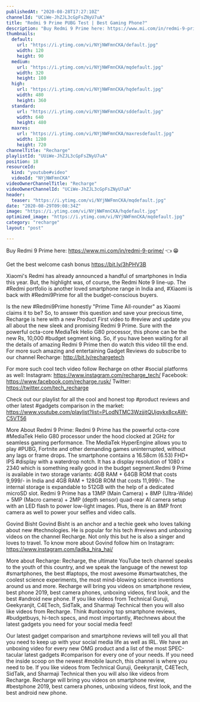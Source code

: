 ```yaml
---
publishedAt: "2020-08-28T17:27:10Z"
channelId: "UCiWe-JhZJL3cGpFsZNyU7uA"
title: "Redmi 9 Prime PUBG Test | Best Gaming Phone?"
description: "Buy Redmi 9 Prime here: https://www.mi.com/in/redmi-9-prime/ 👈  😁 \n\nGet the best welcome cash bonus https://bit.ly/3hPHV3B\n\nXiaomi's Redmi has already announced a handful of smartphones in India this year. But, the highlight was, of course, the Redmi Note 9 line-up. The #Redmi portfolio is another loved smartphone range in India and, #Xiaomi is back with #Redmi9Prime for all the budget-conscious buyers.\n\nIs the new #Redmi9Prime honestly \"Prime Time All-rounder\" as Xiaomi claims it to be? So, to answer this question and save your precious time, Recharge is here with a new Product First video to #review and update you all about the new sleek and promising Redmi 9 Prime. Sure with the powerful octa-core MediaTek Helio G80 processor, this phone can be the new Rs, 10,000 #budget segment king. So, if you have been waiting for all the details of amazing Redmi 9 Prime then do watch this video till the end. For more such amazing and entertaining Gadget Reviews do subscribe to our channel Recharge: http://bit.ly/rechargetech\n\nFor more such cool tech video follow Recharge on other #social platforms as well:\nInstagram: https://www.instagram.com/recharge_tech/\nFacebook: https://www.facebook.com/recharge.rusk/\nTwitter: https://twitter.com/tech_recharge\n\nCheck out our playlist for all the cool and honest top #product reviews and other latest #gadgets comparison in the market: https://www.youtube.com/playlist?list=PLodNTMC3WzjjitQUjqykx8cxAW-C5VT56\n\nMore About Redmi 9 Prime:\nRedmi 9 Prime has the powerful octa-core #MediaTek Helio G80 processor under the hood clocked at 2GHz for seamless gaming performance. The MediaTek HyperEngine allows you to play #PUBG, Fortnite and other demanding games uninterrupted, without any lags or frame drops. The smartphone contains a 16.58cm (6.53) FHD+ IPS #display with a waterdrop notch. It has a display resolution of 1080 x 2340 which is something really good in the budget segment.Redmi 9 Prime is available in two storage variants: 4GB RAM + 64GB ROM that costs 9,999/- in India and 4GB RAM + 128GB ROM that costs 11,999/-. The internal storage is expandable to 512GB with the help of a dedicated microSD slot. Redmi 9 Prime has a 13MP (Main Camera) + 8MP (Ultra-Wide) + 5MP (Macro camera) + 2MP (depth sensor) quad-rear AI camera setup with an LED flash to power low-light images. Plus, there is an 8MP front camera as well to power your selfies and video calls.\n\nGovind Bisht\nGovind Bisht is an anchor and a techie geek who loves talking about new #technologies. He is popular for his tech #reviews and unboxing videos on the channel Recharge. Not only this but he is also a singer and loves to travel. To know more about Govind follow him on Instagram: https://www.instagram.com/ladka_hira_hai/\n\nMore about Recharge: Recharge, the ultimate YouTube tech channel speaks to the youth of this country, and we speak the language of the newest top #smartphones, the best #laptops, the most awesome #smartwatches, the coolest science experiments, the most mind-blowing science inventions around us and more. Recharge will bring you videos on smartphone review, best phone 2019, best camera phones, unboxing videos, first look, and the best #android new phone. If you like videos from Technical Guruji, Geekyranjit, C4ETech, SidTalk, and Sharmaji Technical then you will also like videos from Recharge. Think #unboxing top smartphone reviews, #budgetbuys, hi-tech specs, and most importantly, #technews about the latest gadgets you need for your social media feed!\n\nOur latest gadget comparison and smartphone reviews will tell you all that you need to keep up with your social media life as well as IRL. We have an unboxing video for every new OMG product and a list of the most SPEC-tacular latest gadgets #comparison for every one of your needs. If you need the inside scoop on the newest #mobile launch, this channel is where you need to be. If you like videos from Technical Guruji, Geekyranjit, C4ETech, SidTalk, and Sharmaji Technical then you will also like videos from Recharge. Recharge will bring you videos on smartphone review, #bestphone 2019, best camera phones, unboxing videos, first look, and the best android new phone."
thumbnails:
  default:
    url: "https://i.ytimg.com/vi/NYjNWFmnCKA/default.jpg"
    width: 120
    height: 90
  medium:
    url: "https://i.ytimg.com/vi/NYjNWFmnCKA/mqdefault.jpg"
    width: 320
    height: 180
  high:
    url: "https://i.ytimg.com/vi/NYjNWFmnCKA/hqdefault.jpg"
    width: 480
    height: 360
  standard:
    url: "https://i.ytimg.com/vi/NYjNWFmnCKA/sddefault.jpg"
    width: 640
    height: 480
  maxres:
    url: "https://i.ytimg.com/vi/NYjNWFmnCKA/maxresdefault.jpg"
    width: 1280
    height: 720
channelTitle: "Recharge"
playlistId: "UUiWe-JhZJL3cGpFsZNyU7uA"
position: 18
resourceId:
  kind: "youtube#video"
  videoId: "NYjNWFmnCKA"
videoOwnerChannelTitle: "Recharge"
videoOwnerChannelId: "UCiWe-JhZJL3cGpFsZNyU7uA"
header:
  teaser: "https://i.ytimg.com/vi/NYjNWFmnCKA/mqdefault.jpg"
date: "2020-08-29T09:08:34Z"
image: "https://i.ytimg.com/vi/NYjNWFmnCKA/hqdefault.jpg"
optimized_image: "https://i.ytimg.com/vi/NYjNWFmnCKA/mqdefault.jpg"
category: "recharge"
layout: "post"

---
```

Buy Redmi 9 Prime here: https://www.mi.com/in/redmi-9-prime/ 👈  😁 

Get the best welcome cash bonus https://bit.ly/3hPHV3B

Xiaomi's Redmi has already announced a handful of smartphones in India this year. But, the highlight was, of course, the Redmi Note 9 line-up. The #Redmi portfolio is another loved smartphone range in India and, #Xiaomi is back with #Redmi9Prime for all the budget-conscious buyers.

Is the new #Redmi9Prime honestly "Prime Time All-rounder" as Xiaomi claims it to be? So, to answer this question and save your precious time, Recharge is here with a new Product First video to #review and update you all about the new sleek and promising Redmi 9 Prime. Sure with the powerful octa-core MediaTek Helio G80 processor, this phone can be the new Rs, 10,000 #budget segment king. So, if you have been waiting for all the details of amazing Redmi 9 Prime then do watch this video till the end. For more such amazing and entertaining Gadget Reviews do subscribe to our channel Recharge: http://bit.ly/rechargetech

For more such cool tech video follow Recharge on other #social platforms as well:
Instagram: https://www.instagram.com/recharge_tech/
Facebook: https://www.facebook.com/recharge.rusk/
Twitter: https://twitter.com/tech_recharge

Check out our playlist for all the cool and honest top #product reviews and other latest #gadgets comparison in the market: https://www.youtube.com/playlist?list=PLodNTMC3WzjjitQUjqykx8cxAW-C5VT56

More About Redmi 9 Prime:
Redmi 9 Prime has the powerful octa-core #MediaTek Helio G80 processor under the hood clocked at 2GHz for seamless gaming performance. The MediaTek HyperEngine allows you to play #PUBG, Fortnite and other demanding games uninterrupted, without any lags or frame drops. The smartphone contains a 16.58cm (6.53) FHD+ IPS #display with a waterdrop notch. It has a display resolution of 1080 x 2340 which is something really good in the budget segment.Redmi 9 Prime is available in two storage variants: 4GB RAM + 64GB ROM that costs 9,999/- in India and 4GB RAM + 128GB ROM that costs 11,999/-. The internal storage is expandable to 512GB with the help of a dedicated microSD slot. Redmi 9 Prime has a 13MP (Main Camera) + 8MP (Ultra-Wide) + 5MP (Macro camera) + 2MP (depth sensor) quad-rear AI camera setup with an LED flash to power low-light images. Plus, there is an 8MP front camera as well to power your selfies and video calls.

Govind Bisht
Govind Bisht is an anchor and a techie geek who loves talking about new #technologies. He is popular for his tech #reviews and unboxing videos on the channel Recharge. Not only this but he is also a singer and loves to travel. To know more about Govind follow him on Instagram: https://www.instagram.com/ladka_hira_hai/

More about Recharge: Recharge, the ultimate YouTube tech channel speaks to the youth of this country, and we speak the language of the newest top #smartphones, the best #laptops, the most awesome #smartwatches, the coolest science experiments, the most mind-blowing science inventions around us and more. Recharge will bring you videos on smartphone review, best phone 2019, best camera phones, unboxing videos, first look, and the best #android new phone. If you like videos from Technical Guruji, Geekyranjit, C4ETech, SidTalk, and Sharmaji Technical then you will also like videos from Recharge. Think #unboxing top smartphone reviews, #budgetbuys, hi-tech specs, and most importantly, #technews about the latest gadgets you need for your social media feed!

Our latest gadget comparison and smartphone reviews will tell you all that you need to keep up with your social media life as well as IRL. We have an unboxing video for every new OMG product and a list of the most SPEC-tacular latest gadgets #comparison for every one of your needs. If you need the inside scoop on the newest #mobile launch, this channel is where you need to be. If you like videos from Technical Guruji, Geekyranjit, C4ETech, SidTalk, and Sharmaji Technical then you will also like videos from Recharge. Recharge will bring you videos on smartphone review, #bestphone 2019, best camera phones, unboxing videos, first look, and the best android new phone.